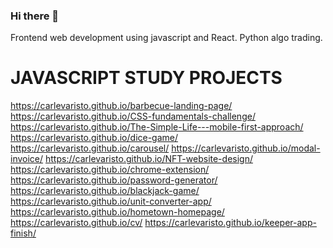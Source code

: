 ### Hi there 👋

Frontend web development using javascript and React.
Python algo trading.

# JAVASCRIPT STUDY PROJECTS

https://carlevaristo.github.io/barbecue-landing-page/
https://carlevaristo.github.io/CSS-fundamentals-challenge/
https://carlevaristo.github.io/The-Simple-Life---mobile-first-approach/
https://carlevaristo.github.io/dice-game/
https://carlevaristo.github.io/carousel/
https://carlevaristo.github.io/modal-invoice/
https://carlevaristo.github.io/NFT-website-design/
https://carlevaristo.github.io/chrome-extension/
https://carlevaristo.github.io/password-generator/
https://carlevaristo.github.io/blackjack-game/
https://carlevaristo.github.io/unit-converter-app/
https://carlevaristo.github.io/hometown-homepage/
https://carlevaristo.github.io/cv/
https://carlevaristo.github.io/keeper-app-finish/


<!--
**CarlEvaristo/CarlEvaristo** is a ✨ _special_ ✨ repository because its `README.md` (this file) appears on your GitHub profile.

Here are some ideas to get you started:

- 🔭 I’m currently working on ...
- 🌱 I’m currently learning ...
- 👯 I’m looking to collaborate on ...
- 🤔 I’m looking for help with ...
- 💬 Ask me about ...
- 📫 How to reach me: ...
- 😄 Pronouns: ...
- ⚡ Fun fact: ...
-->
